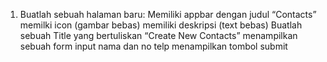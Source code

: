 1. Buatlah sebuah halaman baru:
Memiliki appbar dengan judul “Contacts”
memilki icon (gambar bebas)
memiliki deskripsi (text bebas)
Buatlah sebuah Title yang bertuliskan “Create New Contacts”
menampilkan sebuah form input nama dan no telp
menampilkan tombol submit
